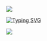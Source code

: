 <!--
- 👋 Hi, I’m @kyr13nko
- 👀 I’m interested in ...
- 🌱 I’m currently learning ...
- 💞️ I’m looking to collaborate on ...
- 📫 How to reach me ...
-->

<!---
kyr13nko/kyr13nko is a ✨ special ✨ repository because its `README.md` (this file) appears on your GitHub profile.
You can click the Preview link to take a look at your changes.
--->

![](https://komarev.com/ghpvc/?username=kyr13nko&color=ff69b4&style=for-the-badge)

<a href="https://git.io/typing-svg"><img src="https://readme-typing-svg.herokuapp.com?font=Fira+Code&weight=100&pause=1000&color=ffc0cb&width=435&lines=Hello!+My+name+is+Hryhorii+Kyriienko!+;And+now+you+are+on+my+github+page+%3D%5D" alt="Typing SVG" /></a>

<!--
![](http://github-profile-summary-cards.vercel.app/api/cards/repos-per-language?username=kyr13nko&theme=zenburn)
-->

![](http://github-profile-summary-cards.vercel.app/api/cards/profile-details?username=kyr13nko&theme=zenburn)

<!-- <a href="https://info.flagcounter.com/uTQ2"><img src="https://s01.flagcounter.com/count2/uTQ2/bg_000000/txt_FFFFFF/border_000000/columns_8/maxflags_80/viewers_0/labels_0/pageviews_1/flags_0/percent_0/" alt="Flag Counter" border="0"></a> -->
<!--
[![GitHub Streak](https://streak-stats.demolab.com?user=kyr13nko&theme=onedark&hide_border=true)](https://git.io/streak-stats)
-->
